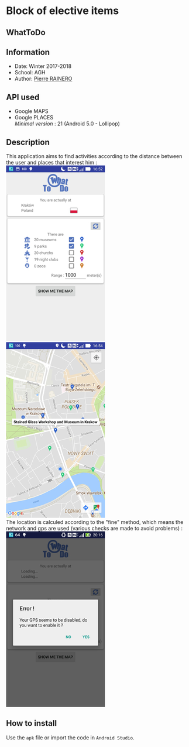 # Block of elective items

## WhatToDo  

## Information  
  * Date: Winter 2017-2018  
  * School: AGH  
  * Author: [Pierre RAINERO](pierre.rainero@hotmail.fr)  

## API used
  * Google MAPS
  * Google PLACES  
_Minimal version_ : 21 (Android 5.0 - Lollipop)

## Description
This application aims to find activities according to the distance between the user and places that interest him :   
![main](imgs/main.jpg)   ![map](imgs/map.jpg)   <br/>
The location is calculed according to the "fine" method, which means the network and gps are used (various checks are made to avoid problems) :   
![gps_check](imgs/gps_check.jpg) 
  
## How to install
Use the `apk` file or import the code in `Android Studio`.